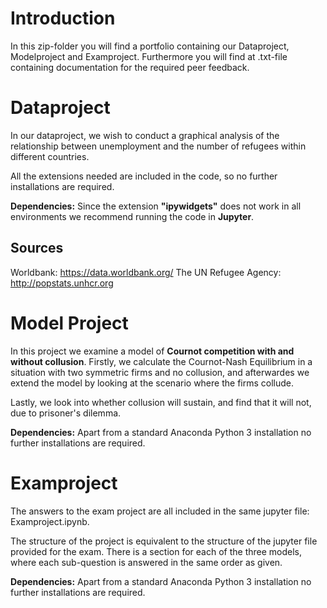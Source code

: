 # Introduction
In this zip-folder you will find a portfolio containing our Dataproject, Modelproject and Examproject. 
Furthermore you will find at .txt-file containing documentation for the required peer feedback.

# Dataproject
In our dataproject, we wish to conduct a graphical analysis of the relationship between unemployment and the number of refugees within different countries. 

All the extensions needed are included in the code, so no further installations are required.

**Dependencies:** Since the extension **"ipywidgets"** does not work in all environments we recommend running the code in **Jupyter**. 

## Sources
Worldbank: https://data.worldbank.org/
The UN Refugee Agency: http://popstats.unhcr.org


# Model Project
In this project we examine a model of **Cournot competition with and without collusion**. Firstly, we calculate the Cournot-Nash Equilibrium in a situation with two symmetric firms and no collusion, and afterwardes we extend the model by looking at the scenario where the firms collude. 

Lastly, we look into whether collusion will sustain, and find that it will not, due to prisoner's dilemma.

**Dependencies:** Apart from a standard Anaconda Python 3 installation no further installations are required.



# Examproject
The answers to the exam project are all included in the same jupyter file: Examproject.ipynb.

The structure of the project is equivalent to the structure of the jupyter file provided for the exam. There is a section for each of the three models, where each sub-question is answered in the same order as given.

**Dependencies:** Apart from a standard Anaconda Python 3 installation no further installations are required.

